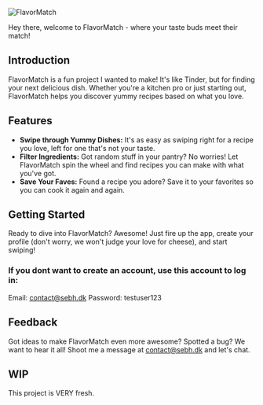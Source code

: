 ![FlavorMatch](https://github.com/sebhansen/FlavorMatch/assets/70775633/1ce95271-4f36-4e67-9193-a06209fdb884)



Hey there, welcome to FlavorMatch - where your taste buds meet their match!

## Introduction
FlavorMatch is a fun project I wanted to make! It's like Tinder, but for finding your next delicious dish. Whether you're a kitchen pro or just starting out, FlavorMatch helps you discover yummy recipes based on what you love.

## Features
- **Swipe through Yummy Dishes:** It's as easy as swiping right for a recipe you love, left for one that's not your taste.
- **Filter Ingredients:** Got random stuff in your pantry? No worries! Let FlavorMatch spin the wheel and find recipes you can make with what you've got.
- **Save Your Faves:** Found a recipe you adore? Save it to your favorites so you can cook it again and again.

## Getting Started
Ready to dive into FlavorMatch? Awesome! Just fire up the app, create your profile (don't worry, we won't judge your love for cheese), and start swiping!
### If you dont want to create an account, use this account to log in:
Email: contact@sebh.dk
Password: testuser123

## Feedback
Got ideas to make FlavorMatch even more awesome? Spotted a bug? We want to hear it all! Shoot me a message at contact@sebh.dk and let's chat.

## WIP
This project is VERY fresh.
